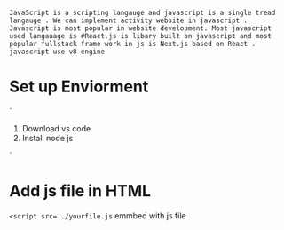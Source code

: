 

``
JavaScript is a scripting langauge and javascript is a single tread langauge . We can implement activity website in javascript . Javascript is most popular in website development.
Most javascript used langauage is #React.js is libary built on javascript and most popular fullstack frame work in js is Next.js based on React . javascript use v8 engine
``


# Set up Enviorment

`
1. Download vs code 
2. Install node js

`
# Add js file in HTML 
``<script src='./yourfile.js``
emmbed with js file 

